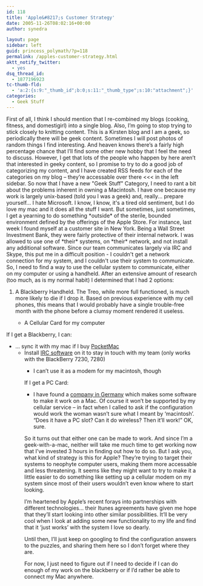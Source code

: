 ```yaml
---
id: 118
title: 'Apple&#8217;s Customer Strategy'
date: 2005-11-26T08:02:16+00:00
author: synedra

layout: page
sidebar: left
guid: princess_polymath/?p=118
permalink: /apples-customer-strategy.html
aktt_notify_twitter:
  - yes
dsq_thread_id:
  - 1877196923
tc-thumb-fld:
  - 'a:2:{s:9:"_thumb_id";b:0;s:11:"_thumb_type";s:10:"attachment";}'
categories:
  - Geek Stuff
---
```

First of all, I think I should mention that I re-combined my blogs (cooking, fitness, and domestigirl) into a single blog. Also, I&#8217;m going to stop trying to stick closely to knitting content. This is a Kirsten blog and I am a geek, so periodically there will be geek content. Sometimes I will post photos of random things I find interesting. And heaven knows there&#8217;s a fairly high percentage chance that I&#8217;ll find some other new hobby that I feel the need to discuss. However, I get that lots of the people who happen by here aren&#8217;t that interested in geeky content, so I promise to try to do a good job of categorizing my content, and I have created RSS feeds for each of the categories on my blog &#8211; they&#8217;re accessable over there <<< in the left sidebar. So now that I have a new "Geek Stuff" Category, I need to rant a bit about the problems inherent in owning a Macintosh. I have one because my work is largely unix-based (told you I was a geek) and, really... prepare yourself... I hate Microsoft. I know, I know, it's a tired old sentiment, but I do love my mac and it does all the stuff I want. But sometimes, just sometimes, I get a yearning to do something \*outside\* of the sterile, bounded environment defined by the offerings of the Apple Store. For instance, last week I found myself at a customer site in New York. Being a Wall Street Investment Bank, they were fairly protective of their internal network. I was allowed to use one of \*their\* systems, on \*their\* network, and not install any additional software. Since our team communicates largely via IRC and Skype, this put me in a difficult position - I couldn't get a network connection for my system, and I couldn't use their system to communicate. So, I need to find a way to use the cellular system to communicate, either on my computer or using a handheld. After an extensive amount of research (too much, as is my normal habit) I determined that I had 2 options: 

  1. A Blackberry Handheld. The Treo, while more full functioned, is much more likely to die if I drop it. Based on previous experience with my cell phones, this means that I would probably have a single trouble-free month with the phone before a clumsy moment rendered it useless.</p> 
      * A Cellular Card for my computer </ol> 
        If I get a Blackberry, I can: 
        
          * &#8230; sync it with my mac if I buy [PocketMac](http://www.pocketmac.net/products/pmblackberry/) 
              * Install [IRC software](http://jmirc.sourceforge.net/faq.html) on it to stay in touch with my team (only works with the BlackBerry 7230, 7280) 
                  * I can&#8217;t use it as a modem for my macintosh, though </ul> 
                    If I get a PC Card:
                    
                      * I have found a [company in Germany](http://www.novamedia.de/e_pages/e_produkte_mac_mhs.html) which makes some software to make it work on a Mac. Of course it won&#8217;t be supported by my cellular service &#8211; in fact when I called to ask if the configuration would work the woman wasn&#8217;t sure what I meant by &#8216;macintosh&#8217;. &#8220;Does it have a PC slot? Can it do wireless? Then it&#8217;ll work!&#8221; OK, sure. </ul> 
                        So it turns out that either one can be made to work. And since I&#8217;m a geek-with-a-mac, neither will take me much time to get working now that I&#8217;ve invested 3 hours in finding out how to do so. But I ask you, what kind of strategy is this for Apple? They&#8217;re trying to target their systems to neophyte computer users, making them more accessable and less threatening. It seems like they might want to try to make it a little easier to do something like setting up a cellular modem on my system since most of their users wouldn&#8217;t even know where to start looking.
  
                        I&#8217;m heartened by Apple&#8217;s recent forays into partnerships with different technologies&#8230; their Itunes agreements have given me hope that they&#8217;ll start looking into other similar possibilities. It&#8217;ll be very cool when I look at adding some new functionality to my life and find that it &#8216;just works&#8217; with the system I love so dearly.
  
                        Until then, I&#8217;ll just keep on googling to find the configuration answers to the puzzles, and sharing them here so I don&#8217;t forget where they are.
  
                        For now, I just need to figure out if I need to decide if I can do enough of my work on the blackberry or if I&#8217;d rather be able to connect my Mac anywhere.